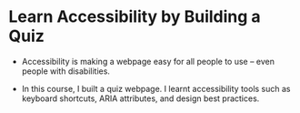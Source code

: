 # Learn Accessibility by Building a Quiz

* Accessibility is making a webpage easy for all people to use – even people with disabilities.

* In this course, I built a quiz webpage. I learnt accessibility tools such as keyboard shortcuts, ARIA attributes, and design best practices.
